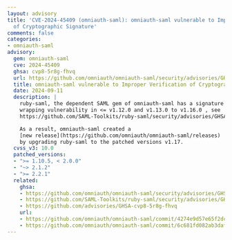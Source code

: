 ```yaml
---
layout: advisory
title: 'CVE-2024-45409 (omniauth-saml): omniauth-saml vulnerable to Improper Verification
  of Cryptographic Signature'
comments: false
categories:
- omniauth-saml
advisory:
  gem: omniauth-saml
  cve: 2024-45409
  ghsa: cvp8-5r8g-fhvq
  url: https://github.com/omniauth/omniauth-saml/security/advisories/GHSA-cvp8-5r8g-fhvq
  title: omniauth-saml vulnerable to Improper Verification of Cryptographic Signature
  date: 2024-09-11
  description: |
    ruby-saml, the dependent SAML gem of omniauth-saml has a signature
    wrapping vulnerability in <= v1.12.0 and v1.13.0 to v1.16.0 , see
    https://github.com/SAML-Toolkits/ruby-saml/security/advisories/GHSA-jw9c-mfg7-9rx2

    As a result, omniauth-saml created a
    [new release](https://github.com/omniauth/omniauth-saml/releases)
    by upgrading ruby-saml to the patched versions v1.17.
  cvss_v3: 10.0
  patched_versions:
  - ">= 1.10.5, < 2.0.0"
  - "~> 2.1.2"
  - ">= 2.2.1"
  related:
    ghsa:
    - https://github.com/omniauth/omniauth-saml/security/advisories/GHSA-cvp8-5r8g-fhvq
    - https://github.com/SAML-Toolkits/ruby-saml/security/advisories/GHSA-jw9c-mfg7-9rx2
    - https://github.com/advisories/GHSA-cvp8-5r8g-fhvq
    url:
    - https://github.com/omniauth/omniauth-saml/commit/4274e9d57e65f2dcaae4aa3b2accf831494f2ddd
    - https://github.com/omniauth/omniauth-saml/commit/6c681fd082ab3daf271821897a40ab3417382e29
---
```

